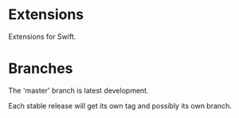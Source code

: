 Extensions
==========

Extensions for Swift.

Branches
========

The 'master' branch is latest development.

Each stable release will get its own tag and possibly its own branch.
